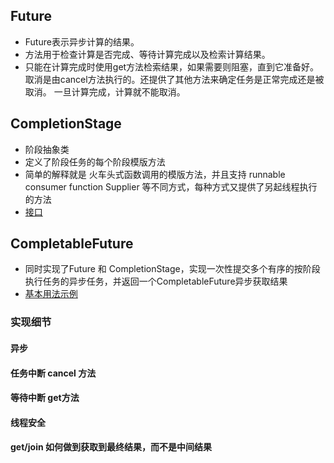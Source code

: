 ## Future
* Future表示异步计算的结果。
* 方法用于检查计算是否完成、等待计算完成以及检索计算结果。
* 只能在计算完成时使用get方法检索结果，如果需要则阻塞，直到它准备好。
取消是由cancel方法执行的。还提供了其他方法来确定任务是正常完成还是被取消。 一旦计算完成，计算就不能取消。

## CompletionStage
* 阶段抽象类
* 定义了阶段任务的每个阶段模版方法
* 简单的解释就是  火车头式函数调用的模版方法，并且支持 runnable consumer function Supplier 等不同方式，每种方式又提供了另起线程执行的方法
* [接口](CompletableFutureTest.java)


## CompletableFuture
* 同时实现了Future 和 CompletionStage，实现一次性提交多个有序的按阶段执行任务的异步任务，并返回一个CompletableFuture异步获取结果
* [基本用法示例](CompletableFutureTest.java)

### 实现细节
#### 异步

#### 任务中断 cancel 方法

#### 等待中断 get方法

#### 线程安全

#### get/join 如何做到获取到最终结果，而不是中间结果